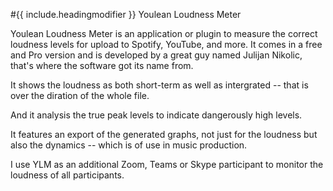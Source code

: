 #{{ include.headingmodifier }} Youlean Loudness Meter

Youlean Loudness Meter is an application or plugin to measure the correct loudness levels for upload to Spotify, YouTube, and more.
It comes in a free and Pro version and is developed by a great guy named Julijan Nikolic, that's where the software got its name from.

It shows the loudness as both short-term as well as intergrated -- that is over the diration of the whole file.

And it analysis the true peak levels to indicate dangerously high levels.

It features an export of the generated graphs, not just for the loudness but also the dynamics -- which is of use in music production.

I use YLM as an additional Zoom, Teams or Skype participant to monitor the loudness of all participants.
